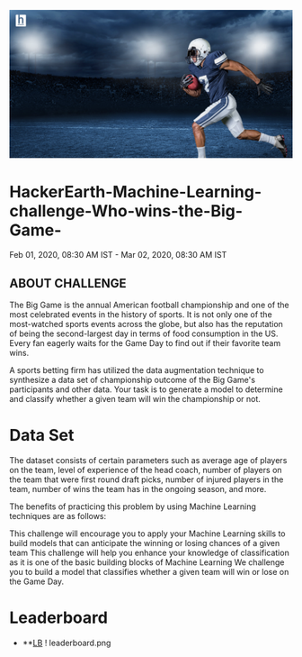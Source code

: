 ![title](poster.png)
# HackerEarth-Machine-Learning-challenge-Who-wins-the-Big-Game-
Feb 01, 2020, 08:30 AM IST - Mar 02, 2020, 08:30 AM IST

## ABOUT CHALLENGE
The Big Game is the annual American football championship and one of the most celebrated events in the history of sports. It is not only one of the most-watched sports events across the globe, but also has the reputation of being the second-largest day in terms of food consumption in the US. Every fan eagerly waits for the Game Day to find out if their favorite team wins.

A sports betting firm has utilized the data augmentation technique to synthesize a data set of championship outcome of the Big Game's participants and other data. Your task is to generate a model to determine and classify whether a given team will win the championship or not.

# Data Set
The dataset consists of certain parameters such as average age of players on the team, level of experience of the head coach, number of players on the team that were first round draft picks, number of injured players in the team, number of wins the team has in the ongoing season, and more.

The benefits of practicing this problem by using Machine Learning techniques are as follows:

This challenge will encourage you to apply your Machine Learning skills to build models that can anticipate the winning or losing chances of a given team
This challenge will help you enhance your knowledge of classification as it is one of the basic building blocks of Machine Learning
We challenge you to build a model that classifies whether a given team will win or lose on the Game Day.

# Leaderboard
* **[LB](https://www.hackerearth.com/challenges/competitive/hackerearth-machine-learning-challenge-predict-big-game-winner/leaderboard/who-wins-the-big-game-b082f0e8/)
! leaderboard.png
